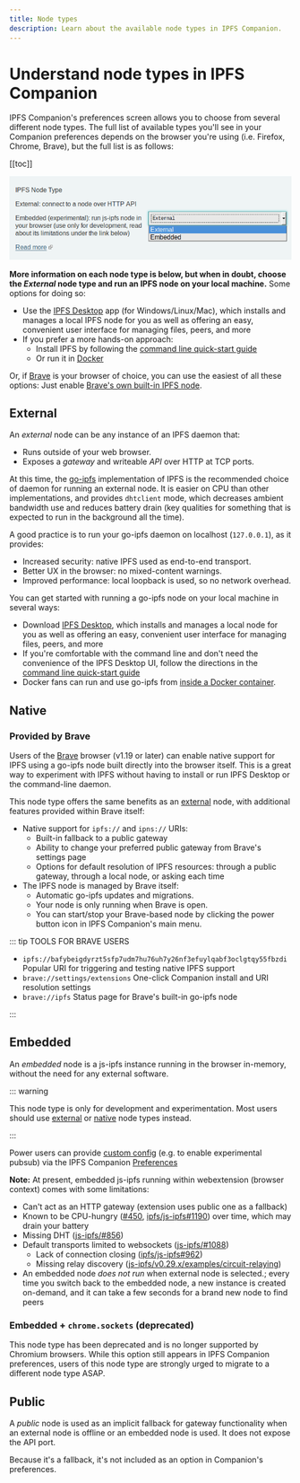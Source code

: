 ```yaml
---
title: Node types
description: Learn about the available node types in IPFS Companion.
---
```


# Understand node types in IPFS Companion

IPFS Companion's preferences screen allows you to choose from several different node types. The full list of available types you'll see in your Companion preferences depends on the browser you're using (i.e. Firefox, Chrome, Brave), but the full list is as follows:

[[toc]]

![Screenshot of node type switch](./images/node-type-switch.png)

**More information on each node type is below, but when in doubt, choose the _External_ node type and run an IPFS node on your local machine.** Some options for doing so:

- Use the [IPFS Desktop](https://github.com/ipfs-shipyard/ipfs-desktop) app (for Windows/Linux/Mac), which installs and manages a local IPFS node for you as well as offering an easy, convenient user interface for managing files, peers, and more
- If you prefer a more hands-on approach:
  - Install IPFS by following the [command line quick-start guide](command-line-quick-start.md)
  - Or run it in [Docker](https://github.com/ipfs/go-ipfs#running-ipfs-inside-docker)

Or, if [Brave](https://brave.com/) is your browser of choice, you can use the easiest of all these options: Just enable [Brave's own built-in IPFS node](#provided-by-brave).

## External

An _external_ node can be any instance of an IPFS daemon that:

- Runs outside of your web browser.
- Exposes a _gateway_ and writeable _API_ over HTTP at TCP ports.

At this time, the [go-ipfs](https://github.com/ipfs/go-ipfs) implementation of IPFS is the recommended choice of daemon for running an external node. It is easier on CPU than other implementations, and provides `dhtclient` mode, which decreases ambient bandwidth use and reduces battery drain (key qualities for something that is expected to run in the background all the time).

A good practice is to run your go-ipfs daemon on localhost (`127.0.0.1`), as it provides:

- Increased security: native IPFS used as end-to-end transport.
- Better UX in the browser: no mixed-content warnings.
- Improved performance: local loopback is used, so no network overhead.

You can get started with running a go-ipfs node on your local machine in several ways:

- Download [IPFS Desktop](https://github.com/ipfs-shipyard/ipfs-desktop), which installs and manages a local node for you as well as offering an easy, convenient user interface for managing files, peers, and more
- If you're comfortable with the command line and don't need the convenience of the IPFS Desktop UI, follow the directions in the [command line quick-start guide](command-line-quick-start.md)
- Docker fans can run and use go-ipfs from [inside a Docker container](https://github.com/ipfs/go-ipfs#running-ipfs-inside-docker).

## Native

### Provided by Brave

Users of the [Brave](https://brave.com/) browser (v1.19 or later) can enable native support for IPFS using a go-ipfs node built directly into the browser itself. This is a great way to experiment with IPFS without having to install or run IPFS Desktop or the command-line daemon.

This node type offers the same benefits as an [external](#external) node, with additional features provided within Brave itself:

- Native support for `ipfs://` and `ipns://` URIs:
  - Built-in fallback to a public gateway
  - Ability to change your preferred public gateway from Brave's settings page
  - Options for default resolution of IPFS resources: through a public gateway, through a local node, or asking each time
- The IPFS node is managed by Brave itself:
  - Automatic go-ipfs updates and migrations.
  - Your node is only running when Brave is open.
  - You can start/stop your Brave-based node by clicking the power button icon in IPFS Companion's main menu.

::: tip TOOLS FOR BRAVE USERS

- `ipfs://bafybeigdyrzt5sfp7udm7hu76uh7y26nf3efuylqabf3oclgtqy55fbzdi`
  Popular URI for triggering and testing native IPFS support
- `brave://settings/extensions`
  One-click Companion install and URI resolution settings
- `brave://ipfs`
  Status page for Brave's built-in go-ipfs node

:::

## Embedded

An _embedded_ node is a js-ipfs instance running in the browser in-memory, without the need for any external software.

::: warning

This node type is only for development and experimentation. Most users should use [external](#external) or [native](#native) node types instead.

:::

Power users can provide [custom config](https://github.com/ipfs/js-ipfs#faq) (e.g. to enable experimental pubsub) via the IPFS Companion [Preferences](https://user-images.githubusercontent.com/157609/38084660-0b97c0cc-334e-11e8-9368-823345ced67f.png)

**Note:** At present, embedded js-ipfs running within webextension (browser context) comes with some limitations:

- Can't act as an HTTP gateway (extension uses public one as a fallback)
- Known to be CPU-hungry ([#450](https://github.com/ipfs-shipyard/ipfs-companion/issues/450), [ipfs/js-ipfs#1190](https://github.com/ipfs/js-ipfs/issues/1190)) over time, which may drain your battery
- Missing DHT ([js-ipfs/#856](https://github.com/ipfs/js-ipfs/pull/856))
- Default transports limited to websockets ([js-ipfs/#1088](https://github.com/ipfs/js-ipfs/issues/1088))
  - Lack of connection closing ([ipfs/js-ipfs#962](https://github.com/ipfs/js-ipfs/issues/962))
  - Missing relay discovery ([js-ipfs/v0.29.x/examples/circuit-relaying](https://github.com/ipfs/js-ipfs/tree/v0.29.3/examples/circuit-relaying))
- An embedded node _does not run_ when external node is selected.; every time you switch back to the embedded node, a new instance is created on-demand, and it can take a few seconds for a brand new node to find peers

### Embedded + `chrome.sockets` (deprecated)

This node type has been deprecated and is no longer supported by Chromium browsers. While this option still appears in IPFS Companion preferences, users of this node type are strongly urged to migrate to a different node type ASAP.

## Public

A _public_ node is used as an implicit fallback for gateway functionality when an external node is offline or an embedded node is used. It does not expose the API port.

Because it's a fallback, it's not included as an option in Companion's preferences.
